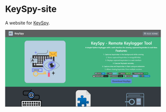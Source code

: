# KeySpy-site  
A website for [KeySpy](https://github.com/3rr0r-505/KeySpy).
<p align="center"><a href="https://github.com/3rr0r-505/KeySpy"><img alt="" src="https://github.com/3rr0r-505/KeySpy-site/blob/main/kSpy-site.png"  height="50%" width="100%"/></a></p>


